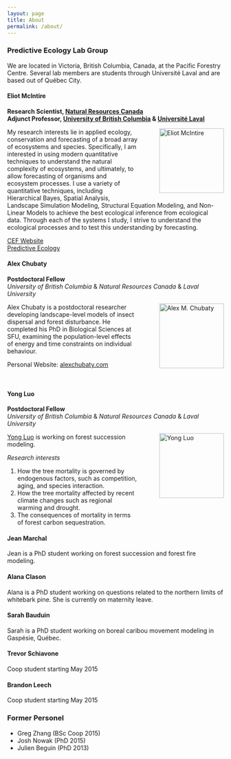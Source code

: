 ```yaml
---
layout: page
title: About
permalink: /about/
---
```


### Predictive Ecology Lab Group

We are located in Victoria, British Columbia, Canada, at the Pacific Forestry Centre. Several lab members are students through Université Laval and are based out of Québec City.

#### Eliot McIntire  
**Research Scientist, [Natural Resources Canada](www.nrcan.gc.ca/home)**  
**Adjunct Professor, [University of British Columbia](www.ubc.ca) & [Université Laval](www.ulaval.ca)**

<div style="float:right; padding:0px 0px 10px 50px;">
<img src="http://www.cef-cfr.ca/uploads/Membres/EliotMcIntire.jpg" alt="Eliot McIntire" width="150"/>
</div>

<div>
My research interests lie in applied ecology, conservation and forecasting of a broad array of ecosystems and species. Specifically, I am interested in using modern quantitative techniques to understand the natural complexity of ecosystems, and ultimately, to allow forecasting of organisms and ecosystem processes. I use a variety of quantitative techniques, including Hierarchical Bayes, Spatial Analysis, Landscape Simulation Modeling, Structural Equation Modeling, and Non-Linear Models to achieve the best ecological inference from ecological data. Through each of the systems I study, I strive to understand the ecological processes and to test this understanding by forecasting.
</div>

[CEF Website](http://www.cef-cfr.ca/index.php?n=Membres.EliotMcIntire?userlang=en)  
[Predictive Ecology](http://predictiveecology.org/)

#### Alex Chubaty

**Postdoctoral Fellow**  
*University of British Columbia* & *Natural Resources Canada* & *Laval University*

<div style="float:right; padding:0px 0px 5px 50px;">
<img src="http://www.alexchubaty.com/images/alexchubatyweb_crop.jpg" alt="Alex M. Chubaty" width="150"/>
</div>

Alex Chubaty is a postdoctoral researcher developing landscape-level models of insect dispersal and forest disturbance. He completed his PhD in Biological Sciences at SFU, examining the population-level effects of energy and time constraints on individual behaviour. 

Personal Website: [alexchubaty.com](http://www.alexchubaty.com/)

&nbsp;

#### Yong Luo

**Postdoctoral Fellow**  
*University of British Columbia* & *Natural Resources Canada* & *Laval University*

<div style="float:right; padding:0px 0px 100px 50px;">
<img src="https://sites.google.com/a/lakeheadu.ca/yong-luo/_/rsrc/1406753393787/home/Yong.jpg?height=200&width=150" width="150" alt="Yong Luo"/>
</div>

[Yong Luo](https://sites.google.com/a/lakeheadu.ca/yong-luo/home) is working on forest succession modeling.  

*Research interests*  
  1. How the tree mortality is governed by endogenous factors, such as competition, aging, and species interaction.  
  2. How the tree mortality affected by recent climate changes such as regional warming and drought.  
  3. The consequences of mortality in terms of forest carbon sequestration.


#### Jean Marchal

Jean is a PhD student working on forest succession and forest fire modeling.

#### Alana Clason

Alana is a PhD student working on questions related to the northern limits of whitebark pine. She is currently on maternity leave.

#### Sarah Bauduin

Sarah is a PhD student working on boreal caribou movement modeling in Gaspésie, Québec.

#### Trevor Schiavone

Coop student starting May 2015

#### Brandon Leech

Coop student starting May 2015

### Former Personel

- Greg Zhang (BSc Coop 2015)
- Josh Nowak (PhD 2015)
- Julien Beguin (PhD 2013)




